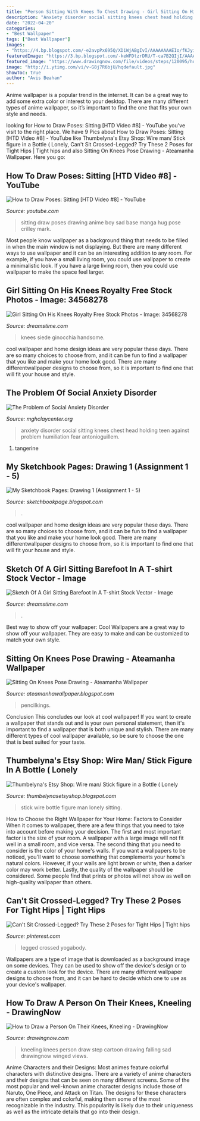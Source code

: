 ```yaml
---
title: "Person Sitting With Knees To Chest Drawing - Girl Sitting On His Knees Royalty Free Stock Photos"
description: "Anxiety disorder social sitting knees chest head holding teen against problem humiliation fear antonioguillem"
date: "2022-04-20"
categories:
- "Best Wallpaper"
tags: ["Best Wallpaper"]
images:
- "https://4.bp.blogspot.com/-e2avpPx695Q/XDiWjABgIvI/AAAAAAAAEIo/fKJyiuqHmR035g5X4EJNtRNpiThSyvsVwCLcBGAs/s1600/proj52.jpg"
featuredImage: "https://3.bp.blogspot.com/-keWFDtzrDRU/T-ca7B2QIjI/AAAAAAAABCQ/sXVendu5Ir4/s1600/DSC_0170.JPG"
featured_image: "https://www.drawingnow.com/file/videos/steps/120095/how-to-draw-a-person-on-their-knees-kneeling-step-13.jpg"
image: "http://i.ytimg.com/vi/v-G8j7R6bjU/hqdefault.jpg"
ShowToc: true
author: "Avis Beahan"
---
```



Anime wallpaper is a popular trend in the internet. It can be a great way to add some extra color or interest to your desktop. There are many different types of anime wallpaper, so it’s important to find the one that fits your own style and needs.

	

		
looking for How to Draw Poses: Sitting [HTD Video #8] - YouTube you've visit to the right place. We have 9 Pics about How to Draw Poses: Sitting [HTD Video #8] - YouTube like Thumbelyna&#039;s Etsy Shop: Wire man/ Stick figure in a Bottle ( Lonely, Can&#039;t Sit Crossed-Legged? Try These 2 Poses for Tight Hips | Tight hips and also Sitting On Knees Pose Drawing - Ateamanha Wallpaper. Here you go:
		
    
## How To Draw Poses: Sitting [HTD Video #8] - YouTube

<img loading=lazy src="http://i.ytimg.com/vi/v-G8j7R6bjU/hqdefault.jpg" onerror="this.onerror=null;this.src='https://tse1.mm.bing.net/th?id=OIP.N9vrHV_XRQq9-P5nIHoauwHaFj&amp;pid=15.1';" alt="How to Draw Poses: Sitting [HTD Video #8] - YouTube">

_Source: youtube.com_

>sitting draw poses drawing anime boy sad base manga hug pose crilley mark. 

	

Most people know wallpaper as a background thing that needs to be filled in when the main window is not displaying. But there are many different ways to use wallpaper and it can be an interesting addition to any room. For example, if you have a small living room, you could use wallpaper to create a minimalistic look. If you have a large living room, then you could use wallpaper to make the space feel larger.

    
## Girl Sitting On His Knees Royalty Free Stock Photos - Image: 34568278

<img loading=lazy src="https://thumbs.dreamstime.com/z/girl-sitting-his-knees-elegant-handsome-men-kissing-girlfriend-shoulder-34568278.jpg" onerror="this.onerror=null;this.src='https://tse4.mm.bing.net/th?id=OIP.w5_eoho00EJKId_tj60GywHaKF&amp;pid=15.1';" alt="Girl Sitting On His Knees Royalty Free Stock Photos - Image: 34568278">

_Source: dreamstime.com_

>knees siede ginocchia handsome. 

	

cool wallpaper and home design ideas are very popular these days. There are so many choices to choose from, and it can be fun to find a wallpaper that you like and make your home look good. There are many differentwallpaper designs to choose from, so it is important to find one that will fit your house and style.

    
## The Problem Of Social Anxiety Disorder

<img loading=lazy src="https://www.mghclaycenter.org/assets/socialanxiety-635x325.jpg" onerror="this.onerror=null;this.src='https://tse2.mm.bing.net/th?id=OIP.A2Pas_juYP_3NqbnuzxV9QHaDy&amp;pid=15.1';" alt="The Problem of Social Anxiety Disorder">

_Source: mghclaycenter.org_

>anxiety disorder social sitting knees chest head holding teen against problem humiliation fear antonioguillem. 

	

1. tangerine 

    
## My Sketchbook Pages: Drawing 1 (Assignment 1 - 5)

<img loading=lazy src="https://4.bp.blogspot.com/-e2avpPx695Q/XDiWjABgIvI/AAAAAAAAEIo/fKJyiuqHmR035g5X4EJNtRNpiThSyvsVwCLcBGAs/s1600/proj52.jpg" onerror="this.onerror=null;this.src='https://tse1.mm.bing.net/th?id=OIP.t62zLqWy6L0dO6J9wvauugHaII&amp;pid=15.1';" alt="My Sketchbook Pages: Drawing 1 (Assignment 1 - 5)">

_Source: sketchbookpage.blogspot.com_

>. 

	

cool wallpaper and home design ideas are very popular these days. There are so many choices to choose from, and it can be fun to find a wallpaper that you like and make your home look good. There are many differentwallpaper designs to choose from, so it is important to find one that will fit your house and style.

    
## Sketch Of A Girl Sitting Barefoot In A T-shirt Stock Vector - Image

<img loading=lazy src="https://thumbs.dreamstime.com/z/sketch-girl-sitting-barefoot-t-shirt-21787451.jpg" onerror="this.onerror=null;this.src='https://tse4.mm.bing.net/th?id=OIP.18KtSiX3kxxxoLftcb5swwHaMI&amp;pid=15.1';" alt="Sketch Of A Girl Sitting Barefoot In A T-shirt Stock Vector - Image">

_Source: dreamstime.com_

>. 

	

Best way to show off your wallpaper:
Cool Wallpapers are a great way to show off your wallpaper. They are easy to make and can be customized to match your own style.

    
## Sitting On Knees Pose Drawing - Ateamanha Wallpaper

<img loading=lazy src="https://www.pencilkings.com/wp-content/uploads/2014/05/POSING_07_01-266x300.jpg" onerror="this.onerror=null;this.src='https://tse4.mm.bing.net/th?id=OIP.KXtuwvxzDBBG5JHLM8r-LAAAAA&amp;pid=15.1';" alt="Sitting On Knees Pose Drawing - Ateamanha Wallpaper">

_Source: ateamanhawallpaper.blogspot.com_

>pencilkings. 

	

Conclusion
This concludes our look at cool wallpaper! If you want to create a wallpaper that stands out and is your own personal statement, then it's important to find a wallpaper that is both unique and stylish. There are many different types of cool wallpaper available, so be sure to choose the one that is best suited for your taste.

    
## Thumbelyna&#039;s Etsy Shop: Wire Man/ Stick Figure In A Bottle ( Lonely

<img loading=lazy src="https://3.bp.blogspot.com/-keWFDtzrDRU/T-ca7B2QIjI/AAAAAAAABCQ/sXVendu5Ir4/s1600/DSC_0170.JPG" onerror="this.onerror=null;this.src='https://tse2.mm.bing.net/th?id=OIP.Guy2oOhz6PjoZpwTVQct2gHaME&amp;pid=15.1';" alt="Thumbelyna&#039;s Etsy Shop: Wire man/ Stick figure in a Bottle ( Lonely">

_Source: thumbelynasetsyshop.blogspot.com_

>stick wire bottle figure man lonely sitting. 

	

How to Choose the Right Wallpaper for Your Home: Factors to Consider
When it comes to wallpaper, there are a few things that you need to take into account before making your decision. The first and most important factor is the size of your room. A wallpaper with a large image will not fit well in a small room, and vice versa. 
The second thing that you need to consider is the color of your home's walls. If you want a wallpapers to be noticed, you'll want to choose something that complements your home's natural colors. However, if your walls are light brown or white, then a darker color may work better. 
Lastly, the quality of the wallpaper should be considered. Some people find that prints or photos will not show as well on high-quality wallpaper than others.

    
## Can&#039;t Sit Crossed-Legged? Try These 2 Poses For Tight Hips | Tight Hips

<img loading=lazy src="https://i.pinimg.com/originals/28/4c/63/284c63d6cbe47f8da16de0a8da258213.jpg" onerror="this.onerror=null;this.src='https://tse4.mm.bing.net/th?id=OIP.FqqhpjfJsOGD4K1MORVYhQHaEK&amp;pid=15.1';" alt="Can&#039;t Sit Crossed-Legged? Try These 2 Poses for Tight Hips | Tight hips">

_Source: pinterest.com_

>legged crossed yogabody. 

	

Wallpapers are a type of image that is downloaded as a background image on some devices. They can be used to show off the device's design or to create a custom look for the device. There are many different wallpaper designs to choose from, and it can be hard to decide which one to use as your device's wallpaper.

    
## How To Draw A Person On Their Knees, Kneeling - DrawingNow

<img loading=lazy src="https://www.drawingnow.com/file/videos/steps/120095/how-to-draw-a-person-on-their-knees-kneeling-step-13.jpg" onerror="this.onerror=null;this.src='https://tse4.mm.bing.net/th?id=OIP.3xM9Y3eCDTc8yjMY3a6s8wHaE8&amp;pid=15.1';" alt="How to Draw a Person On Their Knees, Kneeling - DrawingNow">

_Source: drawingnow.com_

>kneeling knees person draw step cartoon drawing falling sad drawingnow winged views. 

	

Anime Characters and their Designs: Most animes feature colorful characters with distinctive designs.
There are a variety of anime characters and their designs that can be seen on many different screens. Some of the most popular and well-known anime character designs include those of Naruto, One Piece, and Attack on Titan. The designs for these characters are often complex and colorful, making them some of the most recognizable in the industry. This popularity is likely due to their uniqueness as well as the intricate details that go into their design.

